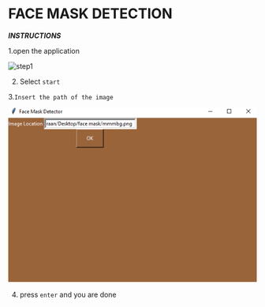 # FACE MASK DETECTION


***INSTRUCTIONS***

1.open the application 

![step1](screenshots/rr.jpeg)

2. Select ``start``

3.``Insert the path of the image``

![step 2](screenshots/12.png)

4. press ``enter`` and you are done
